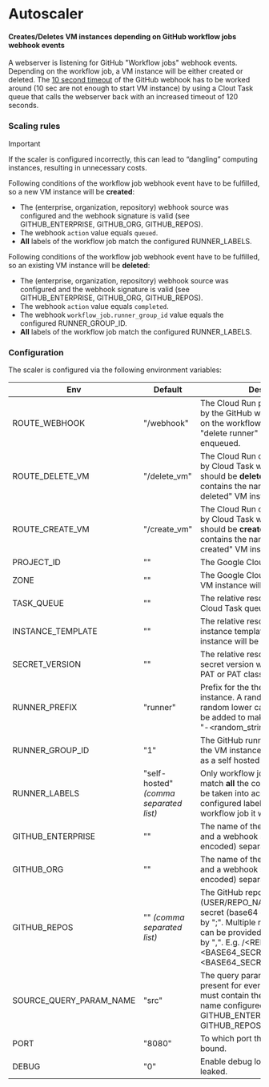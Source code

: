 # Autoscaler

#### Creates/Deletes VM instances depending on GitHub workflow jobs webhook events

A webserver is listening for GitHub "Workflow jobs" webhook events. Depending on the workflow job, a VM instance will be either created or deleted. The [10 second timeout](https://docs.github.com/en/webhooks/using-webhooks/best-practices-for-using-webhooks#respond-within-10-seconds) of the GitHub webhook has to be worked around (10 sec are not enough to start VM instance) by using a Clout Task queue that calls the webserver back with an increased timeout of 120 seconds.

### Scaling rules

> [!IMPORTANT]
> If the scaler is configured incorrectly, this can lead to “dangling” computing instances, resulting in unnecessary costs.

Following conditions of the workflow job webhook event have to be fulfilled, so a new VM instance will be **created**:

* The (enterprise, organization, repository) webhook source was configured and the webhook signature is valid (see GITHUB_ENTERPRISE, GITHUB_ORG, GITHUB_REPOS).
* The webhook `action` value equals `queued`.
* **All** labels of the workflow job match the configured RUNNER_LABELS.

Following conditions of the workflow job webhook event have to be fulfilled, so an existing VM instance will be **deleted**:

* The (enterprise, organization, repository) webhook source was configured and the webhook signature is valid (see GITHUB_ENTERPRISE, GITHUB_ORG, GITHUB_REPOS).
* The webhook `action` value equals `completed`.
* The webhook `workflow_job.runner_group_id` value equals the configured RUNNER_GROUP_ID.
* **All** labels of the workflow job match the configured RUNNER_LABELS.

### Configuration

The scaler is configured via the following environment variables:

| Env                     | Default                                | Description                                                                                                                                                                                                                                         |
| ----------------------- | -------------------------------------- | --------------------------------------------------------------------------------------------------------------------------------------------------------------------------------------------------------------------------------------------------- |
| ROUTE_WEBHOOK           | "/webhook"                             | The Cloud Run path that is invoked by the GitHub webhook. Depending on the workflow job, a Cloud Task "delete runner" or "create runner" is enqueued.                                                                                               |
| ROUTE_DELETE_VM         | "/delete_vm"                           | The Cloud Run callback path invoked by Cloud Task when a VM instance should be **deleted**. The payload contains the name of the "to be deleted" VM instance.                                                                                       |
| ROUTE_CREATE_VM         | "/create_vm"                           | The Cloud Run callback path invoked by Cloud Task when a VM instance should be **created**. The payload contains the name of the "to be created" VM instance.                                                                                       |
| PROJECT_ID              | ""                                     | The Google Cloud Project Id.                                                                                                                                                                                                                        |
| ZONE                    | ""                                     | The Google Cloud zone where the VM instance will be created.                                                                                                                                                                                        |
| TASK_QUEUE              | ""                                     | The relative resource name of the Cloud Task queue.                                                                                                                                                                                                 |
| INSTANCE_TEMPLATE       | ""                                     | The relative resource name of the instance template from which the VM instance will be created.                                                                                                                                                     |
| SECRET_VERSION          | ""                                     | The relative resource name of the secret version which contains the PAT or PAT classic.                                                                                                                                                             |
| RUNNER_PREFIX           | "runner"                               | Prefix for the the name of a new VM instance. A random string (10 random lower case characters) will be added to make the name unique: "<prefix>-<random_string>".                                                                                  |
| RUNNER_GROUP_ID         | "1"                                    | The GitHub runner group ID where the VM instance is expected to join as a self hosted runner.                                                                                                                                                       |
| RUNNER_LABELS           | "self-hosted" *(comma separated list)* | Only workflow jobs whose labels match **all** the configured labels will be taken into account. If only one configured label is **not** found in the workflow job it will be ignored.                                                               |
| GITHUB_ENTERPRISE       | ""                                     | The name of the GitHub Enterprise and a webhook secret (base64 encoded) separated by ";".                                                                                                                                                           |
| GITHUB_ORG              | ""                                     | The name of the GitHub Organization and a webhook secret (base64 encoded) separated by ";".                                                                                                                                                         |
| GITHUB_REPOS            | "" *(comma separated list)*            | The GitHub repo path (USER/REPO_NAME) and a webhook secret (base64 encoded) separated by ";". Multiple repo path;secret pairs can be provided by separating them by ",". E.g. <USER>/<REPO_NAME>;<BASE64_SECRET>,<USER>/<REPO_NAME>;<BASE64_SECRET> |
| SOURCE_QUERY_PARAM_NAME | "src"                                  | The query param name that has to be present for every webhook call and must contain the webhook source name configured with GITHUB_ENTERPRISE, GITHUB_ORG, GITHUB_REPOS.                                                                            |
| PORT                    | "8080"                                 | To which port the webserver is bound.                                                                                                                                                                                                               |
| DEBUG                   | "0"                                    | Enable debug logs. Secrets may be leaked.                                                                                                                                                                                                           |
